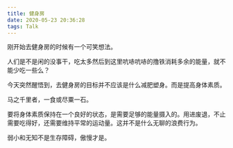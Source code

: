 ```yaml
---
title: 健身房
date: 2020-05-23 20:36:28
tags: Talk
---
```


刚开始去健身房的时候有一个可笑想法。

人们是不是闲的没事干，吃太多然后到这里吭哧吭哧的撸铁消耗多余的能量，就不能少吃一些么？

今天突然醒悟到，去健身房的目标并不应该是什么减肥塑身。而是提高身体素质。

马之千里者，一食或尽粟一石。

要将身体素质保持在一个良好的状态，是需要足够的能量摄入的。用进废退，不止需要吃得好，还需要维持平常的运动量。这并不是什么无聊的浪费行为。

弱小和无知不是生存障碍，傲慢才是。
